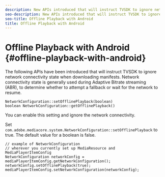 ```yaml
---
description: New APIs introduced that will instruct TVSDK to ignore network connectivity state when downloading manifests. 
seo-description: New APIs introduced that will instruct TVSDK to ignore network connectivity state when downloading manifests.
seo-title: Offline Playback with Android
title: Offline Playback with Android
---
```


# Offline Playback with Android {#offline-playback-with-android}

The following APIs have been introduced that will instruct TVSDK to ignore network connectivity state when downloading manifests. Network connectivity state is generally used during Adaptive Bitrate streaming (ABR), to determine whether to attempt a fallback or wait for the network to resume.

```
NetworkConfiguration::setOfflinePlayback(boolean)
boolean NetworkConfiguration::getOfflinePlayback()
```

You can enable this setting and ignore the network connectivity.

Set `com.adobe.mediacore.system.NetworkConfiguration::setOfflinePlayback` to true. The default value for a boolean is false.

```
// example of NetworkConfiguration
// wherever you currently set up MediaResource and MediaPlayerItemConfig
NetworkConfiguration networkConfig = mediaPlayerItemConfig.getNetworkConfiguration();
networkConfig.setOfflinePlayback(true);
mediaPlayerItemConfig.setNetworkConfiguration(networkConfig);
```